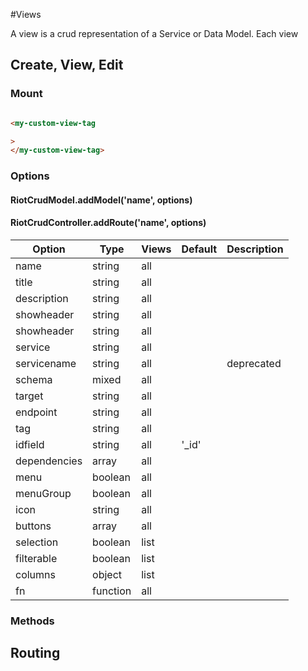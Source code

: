 #Views

A view is a crud representation of a Service or Data Model.
Each view 

## Create, View, Edit

### Mount
```html

<my-custom-view-tag

>    
</my-custom-view-tag>

```


### Options 
#### RiotCrudModel.addModel('name', options)
#### RiotCrudController.addRoute('name', options)


| Option         | Type    | Views | Default   | Description |
|----------------|---------|-------|-----------|-------------|
| name           | string  | all   |           |             |
| title          | string  | all   |           |             |
| description    | string  | all   |           |             |
| showheader     | string  | all   |           |             |
| showheader     | string  | all   |           |             |
| service        | string  | all   |           |             |
| servicename    | string  | all   |           | deprecated  |
| schema         | mixed   | all   |           |             |
| target         | string  | all   |           |             |
| endpoint       | string  | all   |           |             |
| tag            | string  | all   |           |             |
| idfield        | string  | all   | '_id'     |             |
| dependencies   | array   | all   |           |             |
| menu           | boolean | all   |           |             |
| menuGroup      | boolean | all   |           |             |
| icon           | string  | all   |           |             |
| buttons        | array   | all   |           |             |
| selection      | boolean | list  |           |             |
| filterable     | boolean | list  |           |             |
| columns        | object  | list  |           |             |
| fn             | function| all   |           |             |



### Methods

## Routing
